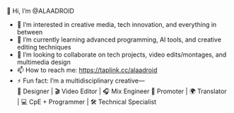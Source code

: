 👋 Hi, I’m @ALAADROID

- 👀 I’m interested in creative media, tech innovation, and everything in between  
- 🌱 I’m currently learning advanced programming, AI tools, and creative editing techniques  
- 💞️ I’m looking to collaborate on tech projects, video edits/montages, and multimedia design  
- 📫 How to reach me: https://taplink.cc/alaadroid
- ⚡ Fun fact: I’m a multidisciplinary creative—  
  🎨 Designer | 🎬 Video Editor | 🎧 Mix Engineer 
  📣 Promoter | 🌍 Translator | 💻 CpE + Programmer | 🛠️ Technical Specialist

<!---
ALAADROID/ALAADROID is a ✨ special ✨ repository because its `README.md` (this file) appears on your GitHub profile.
You can click the Preview link to take a look at your changes.
--->

